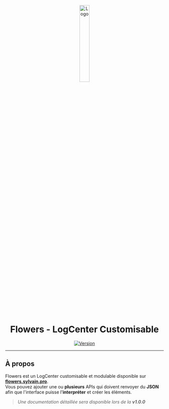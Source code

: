 <div align="center">
  <a href="https://flowers.sylvain.pro"><img src="https://flowers.sylvain.pro/images/logo.png" alt="Logo" width="25%" height="auto"></a>

  # Flowers - LogCenter Customisable
  [![Version](https://custom-icon-badges.demolab.com/badge/Version%20:-v0.1.0-ee6464?logo=flowers.sylvain.pro&labelColor=23272A)](https://github.com/20syldev/flowers/releases/latest)
</div>

---

## À propos
Flowers est un LogCenter customisable et modulable disponible sur **[flowers.sylvain.pro](https://flowers.sylvain.pro)**.  
Vous pouvez ajouter une ou **plusieurs** APIs qui doivent renvoyer du **JSON** afin que l'interface puisse l'**interpréter** et créer les éléments.
> *Une documentation détaillée sera disponible lors de la **v1.0.0***
